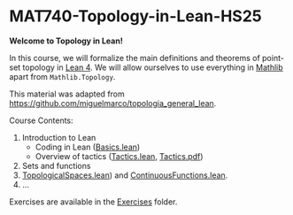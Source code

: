 # MAT740-Topology-in-Lean-HS25

**Welcome to Topology in Lean!**

In this course, we will formalize the main definitions and theorems of point-set topology in [Lean 4](https://lean-lang.org). We will allow ourselves to use everything in [Mathlib](https://github.com/leanprover-community/mathlib4) apart from `Mathlib.Topology`.

This material was adapted from https://github.com/miguelmarco/topologia_general_lean.

Course Contents:

1. Introduction to Lean
   - Coding in Lean ([Basics.lean](./MAT740TopologyInLeanHS25/Background/Basics.lean.lean))
   - Overview of tactics ([Tactics.lean](./MAT740TopologyInLeanHS25/Background/Tactics.lean.lean), [Tactics.pdf](./MAT740TopologyInLeanHS25/Background/Tactics.pdf.pdf))
2. Sets and functions
3. [TopologicalSpaces.lean](./MAT740TopologyInLeanHS25/Definitions/TopologicalSpaces.lean)) and [ContinuousFunctions.lean](./MAT740TopologyInLeanHS25/Definitions/ContinuousFunctions.lean).
4. ...

Exercises are available in the [Exercises](./MAT740TopologyInLeanHS25/Exercises/) folder.
